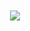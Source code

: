<div align="center"><br><br>
<img src="https://capsule-render.vercel.app/api?type=venom&height=200&text=Expect%20the%20unexpected!&fontSize=40&color=0:6E1D0C,100&fontColor=D7D7D7"></div><br><br>

